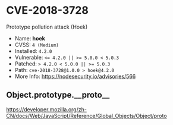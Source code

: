 # CVE-2018-3728

Prototype pollution attack (Hoek)

- Name: **hoek**
- CVSS: `4 (Medium)`
- Installed: `4.2.0`
- Vulnerable: `<= 4.2.0 || >= 5.0.0 < 5.0.3`
- Patched: `> 4.2.0 < 5.0.0 || >= 5.0.3`
- Path: `cve-2018-3728@1.0.0 > hoek@4.2.0`
- More Info: <https://nodesecurity.io/advisories/566>

## Object.prototype.\_\_proto\_\_

<https://developer.mozilla.org/zh-CN/docs/Web/JavaScript/Reference/Global_Objects/Object/proto>

